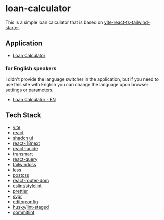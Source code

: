 # loan-calculator

This is a simple loan calculator that is based on [vite-react-ts-tailwind-starter](https://github.com/Quilljou/vite-react-ts-tailwind-starter).

## Application

- [Loan Calculator](https://loan-calculator-beige.vercel.app/?lng=ja)

### for English speakers

I didn't provide the language switcher in the application, but if you need to use this site with English you can change the language upon browser settings or parameters.

- [Loan Calculator - EN](https://loan-calculator-beige.vercel.app/?lng=en)

## Tech Stack

- [vite](https://vitejs.dev/)
- [react](https://reactjs.org/)
- [shadcn ui](https://ui.shadcn.com/)
- [react-i18next](https://github.com/i18next/react-i18next)
- [react-lucide](https://lucide.dev/)
- [transmart](https://github.com/Quilljou/transmart)
- [react-query](https://tanstack.com/query/latest/)
- [tailwindcss](https://tailwindcss.com/)
- [less](http://lesscss.org/)
- [postcss](https://postcss.org/)
- [react-router-dom](https://reactrouter.com/en/6.16.0)
- [eslint](https://eslint.org/)/[stylelint](https://stylelint.io/)
- [prettier](https://prettier.io/)
- [svgr](https://react-svgr.com/)
- [editorconfig](https://editorconfig.org/)
- [husky](https://typicode.github.io/husky/#/)/[lint-staged](https://github.com/okonet/lint-staged)
- [commitlint](https://commitlint.js.org/)
